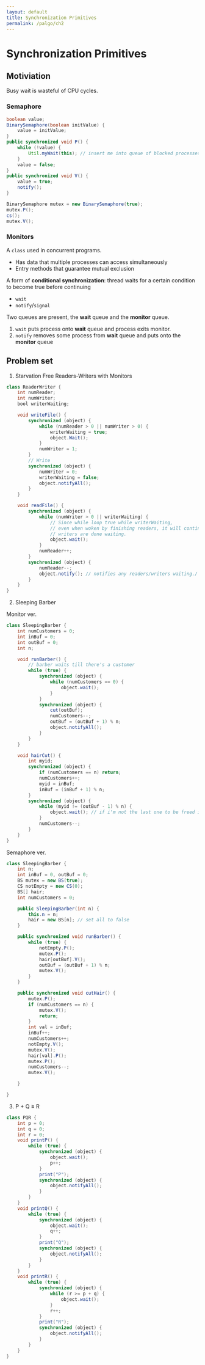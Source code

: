 ```yaml
---
layout: default
title: Synchronization Primitives
permalink: /palgo/ch2
---
```


# Synchronization Primitives

## Motiviation

Busy wait is wasteful of CPU cycles.

### Semaphore

```java
boolean value;
BinarySemaphore(boolean initValue) {
    value = initValue;
}
public synchronized void P() {
    while (!value) {
        Util.myWait(this); // insert me into queue of blocked processes. **DOES NOT BUSY WAIT**
    }
    value = false;
}
public synchronized void V() {
    value = true;
    notify();
}

BinarySemaphore mutex = new BinarySemaphore(true);
mutex.P();
cs();
mutex.V();
```

### Monitors

A `class` used in concurrent programs.

- Has data that multiple processes can access simultaneously
- Entry methods that guarantee mutual exclusion

A form of **conditional synchronization**: thread waits for a certain condition to become true before continuing

- `wait`
- `notify`/`signal`

Two queues are present, the **wait** queue and the **monitor** queue.
1. `wait` puts process onto **wait** queue and process exits monitor.
2. `notify` removes some process from **wait** queue and puts onto the **monitor** queue

## Problem set

1. Starvation Free Readers-Writers with Monitors

```java
class ReaderWriter {
    int numReader;
    int numWriter;
    bool writerWaiting;

    void writeFile() {
        synchronized (object) {
            while (numReader > 0 || numWriter > 0) {
                writerWaiting = true;
                object.Wait();
            }
            numWriter = 1;
        }
        // Write
        synchronized (object) {
            numWriter = 0;
            writerWaiting = false;
            object.notifyAll();
        }
    }

    void readFile() {
        synchronized (object) {
            while (numWriter > 0 || writerWaiting) {
                // Since while loop true while writerWaiting, 
                // even when woken by finishing readers, it will continue to wait till
                // writers are done waiting.
                object.wait();
            }
            numReader++;
        }
        synchronized (object) {
            numReader--;
            object.notify(); // notifies any readers/writers waiting./
        }
    }
}
```

2. Sleeping Barber

Monitor ver.
```java
class SleepingBarber {
    int numCustomers = 0;
    int inBuf = 0;
    int outBuf = 0;
    int n;

    void runBarber() {
        // barber waits till there's a customer
        while (true) {
            synchronized (object) {
                while (numCustomers == 0) {
                    object.wait();
                }
            }
            synchronized (object) {
                cut(outBuf);
                numCustomers--;
                outBuf = (outBuf + 1) % n;
                object.notifyAll();
            }
        }
    }

    void hairCut() {
        int myid;
        synchronized (object) {
            if (numCustomers == n) return;
            numCustomers++;
            myid = inBuf;
            inBuf = (inBuf + 1) % n;
        }
        synchronized (object) {
            while (myid != (outBuf - 1) % n) {
                object.wait(); // if i'm not the last one to be freed i continue to wait.
            }
            numCustomers--;
        }
    }
}
```

Semaphore ver.
```java
class SleepingBarber {
    int n;
    int inBuf = 0, outBuf = 0;
    BS mutex = new BS(true);
    CS notEmpty = new CS(0);
    BS[] hair;
    int numCustomers = 0;

    public SleepingBarber(int n) {
        this.n = n;
        hair = new BS[n]; // set all to false
    }

    public synchronized void runBarber() {
        while (true) {
            notEmpty.P();
            mutex.P();
            hair[outBuf].V();
            outBuf = (outBuf + 1) % n;
            mutex.V();
        }
    }

    public synchronized void cutHair() {
        mutex.P();
        if (numCustomers == n) {
            mutex.V();
            return;
        }
        int val = inBuf;
        inBuf++;
        numCustomers++;
        notEmpty.V();
        mutex.V();
        hair[val].P();
        mutex.P();
        numCustomers--;
        mutex.V();

    }

}
```

3. P + Q $\geq$ R

```java
class PQR {
    int p = 0;
    int q = 0;
    int r = 0;
    void printP() {
        while (true) {
            synchronized (object) {
                object.wait();
                p++;
            }
            print("P");
            synchronized (object) {
                object.notifyAll();
            }
        }
    }
    void printQ() {
        while (true) {
            synchronized (object) {
                object.wait();
                q++;
            }
            print("Q");
            synchronized (object) {
                object.notifyAll();
            }
        }
    }
    void printR() {
        while (true) {
            synchronized (object) {
                while (r >= p + q) {
                    object.wait();
                }
                r++;
            }
            print("R");
            synchronized (object) {
                object.notifyAll();
            }
        }
    }
}

```